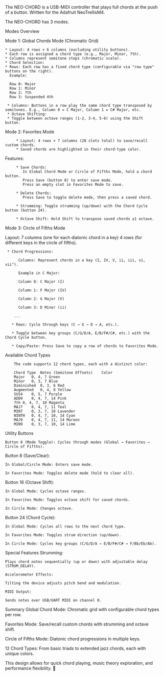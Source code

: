 The NEO-CHORD is a USB-MIDI controller that plays full chords at the push of a button.  Written for the Adafruit NeoTrellisM4. 

The NEO-CHORD has 3 modes.

Modes Overview
 
   Mode 1: Global Chords Mode (Chromatic Grid)
   
    * Layout: 4 rows × 6 columns (excluding utility buttons).
    * Each row is assigned a chord type (e.g., Major, Minor, 7th).
    * Columns represent semitone steps (chromatic scale).
    * Chord Selection:
    * Rows: Each row has a fixed chord type (configurable via "row type" buttons on the right).
      Example:

      Row 0: Major    
      Row 1: Minor
      Row 2: 7th
      Row 3: Suspended 4th

     * Columns: Buttons in a row play the same chord type transposed by semitones. E.g., Column 0 = C Major, Column 1 = C# Major, etc.
     * Octave Shifting:
     * Toggle between octave ranges (1-2, 3-4, 5-6) using the Shift button.

  Mode 2: Favorites Mode
  
         * Layout: 4 rows × 7 columns (28 slots total) to save/recall custom chords.
         * Saved chords are highlighted in their chord-type color.
 
  Features:

         * Save Chords:
            In Global Chord Mode or Circle of Fifths Mode, hold a chord button.
            Press Save (button 8) to enter save mode.
            Press an empty slot in Favorites Mode to save.
         
         * Delete Chords:
            Press Save to toggle delete mode, then press a saved chord.
      
         * Strumming: Toggle strumming (up/down) with the Chord Cycle button (button 24).
      
         * Octave Shift: Hold Shift to transpose saved chords ±1 octave.

  Mode 3: Circle of Fifths Mode
    
  Layout: 7 columns (one for each diatonic chord in a key) 4 rows (for different keys in the circle of fifths).

     * Chord Progressions:
     
          Columns: Represent chords in a key (I, IV, V, ii, iii, vi, vii°).
  
          Example in C Major:
  
          Column 0: C Major (I)
  
          Column 1: F Major (IV)
  
          Column 2: G Major (V)
  
          Column 3: D Minor (ii)

        ...

       * Rows: Cycle through keys (C → G → D → A, etc.).
    
       * Toggle between key groups (C/G/D/A, E/B/F#/C#, etc.) with the Chord Cycle button.
    
       * Copy/Paste: Press Save to copy a row of chords to Favorites Mode.



Available Chord Types
        
        The code supports 12 chord types, each with a distinct color:
        
        Chord Type	Notes (Semitone Offsets)	Color
        Major	0, 4, 7	Green
        Minor	0, 3, 7	Blue
        Diminished	0, 3, 6	Red
        Augmented	0, 4, 8	Yellow
        SUS4	0, 5, 7	Purple
        ADD9	0, 4, 7, 14	Pink
        7th	0, 4, 7, 10	Magenta
        MAJ7	0, 4, 7, 11	Teal
        MIN7	0, 3, 7, 10	Lavender
        NINTH	0, 4, 7, 10, 14	Cyan
        MAJ9	0, 4, 7, 11, 14	Maroon
        MIN9	0, 3, 7, 10, 14	Lime


Utility Buttons
 
    Button 0 (Mode Toggle): Cycles through modes (Global → Favorites → Circle of Fifths).
    
   Button 8 (Save/Clear):
    
    In Global/Circle Mode: Enters save mode.
    
    In Favorites Mode: Toggles delete mode (hold to clear all).

   Button 16 (Octave Shift):
    
    In Global Mode: Cycles octave ranges.
    
    In Favorites Mode: Toggles octave shift for saved chords.
    
    In Circle Mode: Changes octave.
    
   Button 24 (Chord Cycle):
    
    In Global Mode: Cycles all rows to the next chord type.
    
    In Favorites Mode: Toggles strum direction (up/down).
    
    In Circle Mode: Cycles key groups (C/G/D/A → E/B/F#/C# → F/Bb/Eb/Ab).

Special Features
Strumming:

    Plays chord notes sequentially (up or down) with adjustable delay (STRUM_DELAY).
    
    Accelerometer Effects:
    
    Tilting the device adjusts pitch bend and modulation.
    
    MIDI Output:
    
    Sends notes over USB/UART MIDI on channel 0.

Summary
Global Chord Mode: Chromatic grid with configurable chord types per row.

Favorites Mode: Save/recall custom chords with strumming and octave shift.

Circle of Fifths Mode: Diatonic chord progressions in multiple keys.

12 Chord Types: From basic triads to extended jazz chords, each with unique colors.

This design allows for quick chord playing, music theory exploration, and performance flexibility. 🎹
